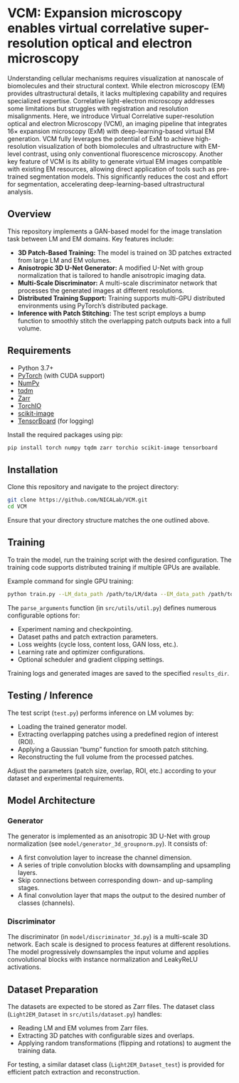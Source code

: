 # VCM: Expansion microscopy enables virtual correlative super-resolution optical and electron microscopy

Understanding cellular mechanisms requires visualization at nanoscale of biomolecules and their structural context. While electron microscopy (EM) provides ultrastructural details, it lacks multiplexing capability and requires specialized expertise. Correlative light-electron microscopy addresses some limitations but struggles with registration and resolution misalignments. Here, we introduce Virtual Correlative super-resolution optical and electron Microscopy (VCM), an imaging pipeline that integrates 16× expansion microscopy (ExM) with deep-learning-based virtual EM generation. VCM fully leverages the potential of ExM to achieve high-resolution visualization of both biomolecules and ultrastructure with EM-level contrast, using only conventional fluorescence microscopy. Another key feature of VCM is its ability to generate virtual EM images compatible with existing EM resources, allowing direct application of tools such as pre-trained segmentation models. This significantly reduces the cost and effort for segmentation, accelerating deep-learning-based ultrastructural analysis. 

## Overview

This repository implements a GAN-based model for the image translation task between LM and EM domains. Key features include:

- **3D Patch-Based Training:** The model is trained on 3D patches extracted from large LM and EM volumes.
- **Anisotropic 3D U-Net Generator:** A modified U-Net with group normalization that is tailored to handle anisotropic imaging data.
- **Multi-Scale Discriminator:** A multi-scale discriminator network that processes the generated images at different resolutions.
- **Distributed Training Support:** Training supports multi-GPU distributed environments using PyTorch’s distributed package.
- **Inference with Patch Stitching:** The test script employs a bump function to smoothly stitch the overlapping patch outputs back into a full volume.


## Requirements

- Python 3.7+
- [PyTorch](https://pytorch.org/) (with CUDA support)
- [NumPy](https://numpy.org/)
- [tqdm](https://github.com/tqdm/tqdm)
- [Zarr](https://zarr.readthedocs.io/)
- [TorchIO](https://torchio.readthedocs.io/)
- [scikit-image](https://scikit-image.org/)
- [TensorBoard](https://www.tensorflow.org/tensorboard) (for logging)

Install the required packages using pip:

```bash
pip install torch numpy tqdm zarr torchio scikit-image tensorboard
```

## Installation

Clone this repository and navigate to the project directory:

```bash
git clone https://github.com/NICALab/VCM.git
cd VCM
```

Ensure that your directory structure matches the one outlined above.

## Training

To train the model, run the training script with the desired configuration. The training code supports distributed training if multiple GPUs are available.

Example command for single GPU training:

```bash
python train.py --LM_data_path /path/to/LM/data --EM_data_path /path/to/EM/data --exp_name my_experiment --n_epochs 500 --batch_size 1 --lr 0.0003 --patch_size 1 512 512 --patch_overlap 0 256 256
```

The `parse_arguments` function (in `src/utils/util.py`) defines numerous configurable options for:
- Experiment naming and checkpointing.
- Dataset paths and patch extraction parameters.
- Loss weights (cycle loss, content loss, GAN loss, etc.).
- Learning rate and optimizer configurations.
- Optional scheduler and gradient clipping settings.

Training logs and generated images are saved to the specified `results_dir`.

## Testing / Inference

The test script (`test.py`) performs inference on LM volumes by:
- Loading the trained generator model.
- Extracting overlapping patches using a predefined region of interest (ROI).
- Applying a Gaussian “bump” function for smooth patch stitching.
- Reconstructing the full volume from the processed patches.


Adjust the parameters (patch size, overlap, ROI, etc.) according to your dataset and experimental requirements.

## Model Architecture

### Generator

The generator is implemented as an anisotropic 3D U-Net with group normalization (see `model/generator_3d_groupnorm.py`). It consists of:

- A first convolution layer to increase the channel dimension.
- A series of triple convolution blocks with downsampling and upsampling layers.
- Skip connections between corresponding down- and up-sampling stages.
- A final convolution layer that maps the output to the desired number of classes (channels).

### Discriminator

The discriminator (in `model/discriminator_3d.py`) is a multi-scale 3D network. Each scale is designed to process features at different resolutions. The model progressively downsamples the input volume and applies convolutional blocks with instance normalization and LeakyReLU activations.

## Dataset Preparation

The datasets are expected to be stored as Zarr files. The dataset class (`Light2EM_Dataset` in `src/utils/dataset.py`) handles:

- Reading LM and EM volumes from Zarr files.
- Extracting 3D patches with configurable sizes and overlaps.
- Applying random transformations (flipping and rotations) to augment the training data.

For testing, a similar dataset class (`Light2EM_Dataset_test`) is provided for efficient patch extraction and reconstruction.
